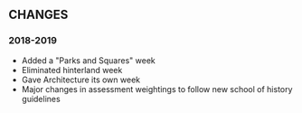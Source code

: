## CHANGES

### 2018-2019

* Added a "Parks and Squares" week
* Eliminated hinterland week
* Gave Architecture its own week
* Major changes in assessment weightings to follow new school of history guidelines
